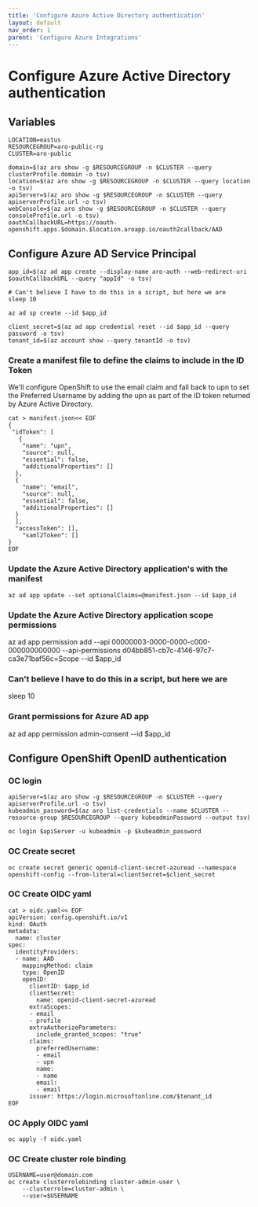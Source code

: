 ```yaml
---
title: 'Configure Azure Active Directory authentication'
layout: default
nav_order: 1
parent: 'Configure Azure Integrations'
---
```


# Configure Azure Active Directory authentication

## Variables
```
LOCATION=eastus                
RESOURCEGROUP=aro-public-rg
CLUSTER=aro-public

domain=$(az aro show -g $RESOURCEGROUP -n $CLUSTER --query clusterProfile.domain -o tsv)
location=$(az aro show -g $RESOURCEGROUP -n $CLUSTER --query location -o tsv)
apiServer=$(az aro show -g $RESOURCEGROUP -n $CLUSTER --query apiserverProfile.url -o tsv)
webConsole=$(az aro show -g $RESOURCEGROUP -n $CLUSTER --query consoleProfile.url -o tsv)
oauthCallbackURL=https://oauth-openshift.apps.$domain.$location.aroapp.io/oauth2callback/AAD
```

## Configure Azure AD Service Principal
```
app_id=$(az ad app create --display-name aro-auth --web-redirect-uri $oauthCallbackURL --query "appId" -o tsv)

# Can't believe I have to do this in a script, but here we are
sleep 10

az ad sp create --id $app_id

client_secret=$(az ad app credential reset --id $app_id --query password -o tsv)
tenant_id=$(az account show --query tenantId -o tsv)
```

### Create a manifest file to define the claims to include in the ID Token
We'll configure OpenShift to use the email claim and fall back to upn to set the Preferred Username by adding the upn as part of the ID token returned by Azure Active Directory.
```
cat > manifest.json<< EOF
{
 "idToken": [
   {
    "name": "upn",
    "source": null,
    "essential": false,
    "additionalProperties": []
  },
  {
    "name": "email",
    "source": null,
    "essential": false,
    "additionalProperties": []
  }
  ],
  "accessToken": [],
	"saml2Token": []
}
EOF
```

###  Update the Azure Active Directory application's with the manifest
```
az ad app update --set optionalClaims=@manifest.json --id $app_id
```

### Update the Azure Active Directory application scope permissions
az ad app permission add --api 00000003-0000-0000-c000-000000000000 --api-permissions d04bb851-cb7c-4146-97c7-ca3e71baf56c=Scope --id $app_id

### Can't believe I have to do this in a script, but here we are
sleep 10

### Grant permissions for Azure AD app
az ad app permission admin-consent --id $app_id

## Configure OpenShift OpenID authentication

### OC login
```
apiServer=$(az aro show -g $RESOURCEGROUP -n $CLUSTER --query apiserverProfile.url -o tsv)
kubeadmin_password=$(az aro list-credentials --name $CLUSTER --resource-group $RESOURCEGROUP --query kubeadminPassword --output tsv)

oc login $apiServer -u kubeadmin -p $kubeadmin_password
```

### OC Create secret
```
oc create secret generic openid-client-secret-azuread --namespace openshift-config --from-literal=clientSecret=$client_secret
```

### OC Create OIDC yaml
```
cat > oidc.yaml<< EOF
apiVersion: config.openshift.io/v1
kind: OAuth
metadata:
  name: cluster
spec:
  identityProviders:
  - name: AAD
    mappingMethod: claim
    type: OpenID
    openID:
      clientID: $app_id
      clientSecret:
        name: openid-client-secret-azuread
      extraScopes:
      - email
      - profile
      extraAuthorizeParameters:
        include_granted_scopes: "true"
      claims:
        preferredUsername:
        - email
        - upn
        name:
        - name
        email:
        - email
      issuer: https://login.microsoftonline.com/$tenant_id
EOF
```

### OC Apply OIDC yaml
```
oc apply -f oidc.yaml
```

### OC Create cluster role binding
```
USERNAME=user@domain.com
oc create clusterrolebinding cluster-admin-user \
    --clusterrole=cluster-admin \
    --user=$USERNAME
```